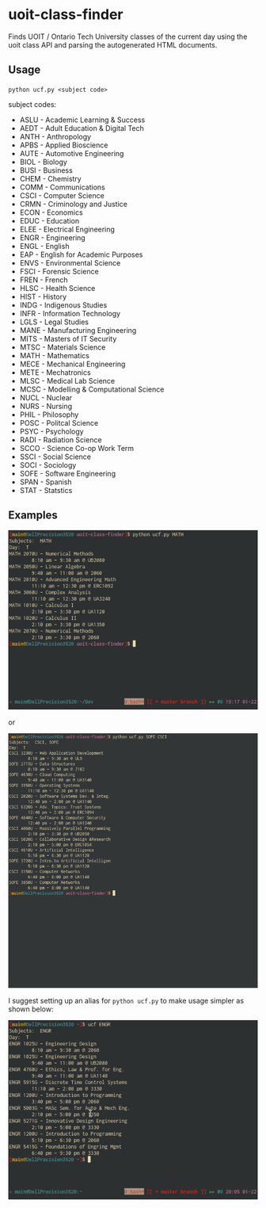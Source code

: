 # uoit-class-finder
Finds UOIT / Ontario Tech University classes of the current day using the uoit class API and parsing the autogenerated HTML documents.

## Usage
`python ucf.py <subject code>`

subject codes: 

- ASLU - Academic Learning & Success 
- AEDT - Adult Education & Digital Tech 
- ANTH - Anthropology 
- APBS - Applied Bioscience 
- AUTE - Automotive Engineering 
- BIOL - Biology 
- BUSI - Business 
- CHEM - Chemistry 
- COMM - Communications 
- CSCI - Computer Science 
- CRMN - Criminology and Justice 
- ECON - Economics 
- EDUC - Education 
- ELEE - Electrical Engineering 
- ENGR - Engineering 
- ENGL - English 
- EAP - English for Academic Purposes 
- ENVS - Environmental Science 
- FSCI - Forensic Science 
- FREN - French 
- HLSC - Health Science 
- HIST - History 
- INDG - Indigenous Studies 
- INFR - Information Technology 
- LGLS - Legal Studies 
- MANE - Manufacturing Engineering 
- MITS - Masters of IT Security 
- MTSC - Materials Science 
- MATH - Mathematics 
- MECE - Mechanical Engineering 
- METE - Mechatronics 
- MLSC - Medical Lab Science 
- MCSC - Modelling & Computational Science 
- NUCL - Nuclear 
- NURS - Nursing 
- PHIL - Philosophy 
- POSC - Politcal Science 
- PSYC - Psychology 
- RADI - Radiation Science 
- SCCO - Science Co-op Work Term 
- SSCI - Social Science 
- SOCI - Sociology 
- SOFE - Software Engineering 
- SPAN - Spanish 
- STAT - Statstics 

## Examples
![example picture 0](scrot/example0.png)

or 

![example picture 1](scrot/example1.png)

I suggest setting up an alias for `python ucf.py` to make usage simpler as shown below:

![example picture 2](scrot/example2.png)
